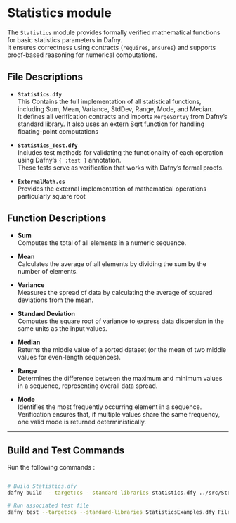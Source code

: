 # Statistics module

The `Statistics` module provides formally verified mathematical functions for basic statistics parameters in Dafny.  
It ensures correctness using contracts (`requires`, `ensures`) and supports proof-based reasoning for numerical computations.

## File Descriptions

- **`Statistics.dfy`**  
  This Contains the full implementation of all statistical functions, including Sum, Mean, Variance, StdDev, Range, Mode, and Median.  
  It defines all verification contracts and imports `MergeSortBy` from Dafny’s standard library. It also uses an extern Sqrt function for handling floating-point computations 

- **`Statistics_Test.dfy`**  
  Includes test methods for validating the functionality of each operation using Dafny’s `{ :test }` annotation.  
  These tests serve as verification that works with Dafny’s formal proofs.

- **`ExternalMath.cs`**  
  Provides the external implementation of mathematical operations particularly square root 


## Function Descriptions

- **Sum**  
  Computes the total of all elements in a numeric sequence.

- **Mean**  
  Calculates the average of all elements by dividing the sum by the number of elements.

- **Variance**  
  Measures the spread of data by calculating the average of squared deviations from the mean.

- **Standard Deviation**  
  Computes the square root of variance to express data dispersion in the same units as the input values.

- **Median**  
  Returns the middle value of a sorted dataset (or the mean of two middle values for even-length sequences).

- **Range**  
  Determines the difference between the maximum and minimum values in a sequence, representing overall data spread.

- **Mode**  
  Identifies the most frequently occurring element in a sequence.  
  Verification ensures that, if multiple values share the same frequency, one valid mode is returned deterministically.

---

## Build and Test Commands

Run the following commands :

```bash

# Build Statistics.dfy 
dafny build  --target:cs --standard-libraries statistics.dfy ../src/Std/FileIOInternalExterns/Std/FileIOInternalExterns/ExternalMath.cs --allow-warnings 

# Run associated test file
dafny test --target:cs --standard-libraries StatisticsExamples.dfy FileIOInternalExterns/Std/FileIOInternalExterns/ExternalMath.cs --allow-warnings
